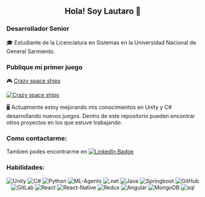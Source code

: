 <h2 align="center">Hola! Soy Lautaro 👾 </h2>

### Desarrollador Senior

🎓 Estudiante de la Licenciatura en Sistemas en la Universidad Nacional de General Sarmiento.

### Publique mi primer juego

🎮 [Crazy space ships](https://play.google.com/store/apps/details?id=com.Argamunin.com.unity.template.mobile2D)

[![Crazy space ships](https://play-lh.googleusercontent.com/rPPurZ7J3o57u6GPEmUUnFq_s1UgYyyK1thcnWcgJ7XYp_PiGH294SkROrc4taXhE6o=w240-h480-rw)](https://play.google.com/store/apps/details?id=com.Argamunin.com.unity.template.mobile2D)

🖥️ Actualmente estoy mejorando mis conocimientos en Unity y C# desarrollando nuevos juegos. Dentro de este repositorio pueden encontrar otros proyectos en los que estuve trabajando.

###  Como contactarme:
 
Tambien podes encontrarme en [![LinkedIn Badge](https://img.shields.io/badge/LinkedIn-Profile-informational?style=flat&logo=linkedin&logoColor=white&color=0D76A8)](https://www.linkedin.com/in/lautarodebenedetti/) 
  
###  Habilidades: 

<div align="center">
  <img alt="Unity" src="https://img.shields.io/badge/unity-%23181717.svg?style=for-the-badge&logo=unity&logoColor=white"/>
  <img alt="C#" src="https://img.shields.io/badge/csharp-722F9D.svg?style=for-the-badge&logo=csharp&logoColor=white"/>
  <img alt="Python" src="https://img.shields.io/badge/python-%2314354C.svg?style=for-the-badge&logo=python&logoColor=white"/>
  <img alt="ML-Agents" src="https://img.shields.io/badge/ml_agents-%23181717.svg?style=for-the-badge&logo=unity&logoColor=white"/>
  <img alt=".net" src=  "https://img.shields.io/badge/.net-722F9D.svg?style=for-the-badge&logo=.net&logoColor=white"/>
  <img alt="Java" src="https://img.shields.io/badge/java-%23ED8B00.svg?style=for-the-badge&logo=java&logoColor=white"/>
  <img alt="Springboot" src="https://img.shields.io/badge/spring_boot-83CA41.svg?style=for-the-badge&logo=springboot&logoColor=white"/>
  <img alt="GitHub" src="https://img.shields.io/badge/github-%23121011.svg?style=for-the-badge&logo=github&logoColor=white"/>
  <img alt="GitLab" src="https://img.shields.io/badge/gitlab-D67E2B.svg?style=for-the-badge&logo=gitlab&logoColor=white"/>
  <img alt="React" src="https://img.shields.io/badge/react-2B72CB.svg?style=for-the-badge&logo=react&logoColor=white"/>
  <img alt="React-Native" src="https://img.shields.io/badge/react_native-2B72CB.svg?style=for-the-badge&logo=react&logoColor=white"/>
  <img alt="Redux" src="https://img.shields.io/badge/redux-A259FF.svg?style=for-the-badge&logo=redux&logoColor=white"/>
  <img alt="Angular" src="https://img.shields.io/badge/angular-D12318.svg?style=for-the-badge&logo=angular&logoColor=white"/>
  <img alt="MongoDB" src="https://img.shields.io/badge/mongodb-20801A.svg?style=for-the-badge&logo=mongodb&logoColor=white"/>
  <img alt="sql" src="https://img.shields.io/badge/sql-EAB72D.svg?style=for-the-badge&logo=sql&logoColor=white"/>
</div>
